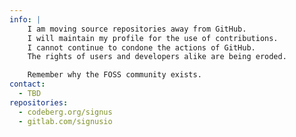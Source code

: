 
```yaml
---
info: |
    I am moving source repositories away from GitHub.
    I will maintain my profile for the use of contributions.
    I cannot continue to condone the actions of GitHub.
    The rights of users and developers alike are being eroded.

    Remember why the FOSS community exists.
contact:
  - TBD
repositories:
  - codeberg.org/signus
  - gitlab.com/signusio
```
<!--
**Signus/signus** is a ✨ _special_ ✨ repository because its `README.md` (this file) appears on your GitHub profile.
-->
